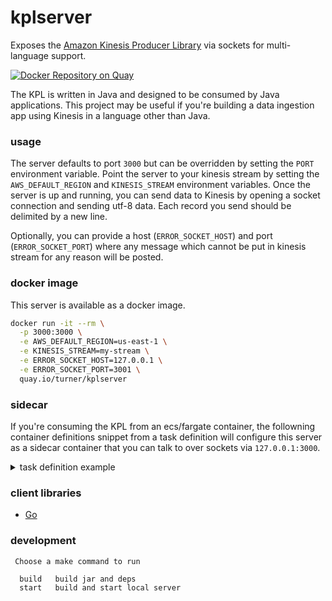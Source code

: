 # kplserver

Exposes the [Amazon Kinesis Producer Library](https://github.com/awslabs/amazon-kinesis-producer) via sockets for
multi-language support.

[![Docker Repository on Quay](https://quay.io/repository/turner/kplserver/status "Docker Repository on Quay")](https://quay.io/repository/turner/kplserver)

The KPL is written in Java and designed to be consumed by Java applications. This project may be useful if you're
building a data ingestion app using Kinesis in a language other than Java.

### usage

The server defaults to port `3000` but can be overridden by setting the `PORT` environment variable. Point the server to
your kinesis stream by setting the `AWS_DEFAULT_REGION` and `KINESIS_STREAM` environment variables. Once the server is
up and running, you can send data to Kinesis by opening a socket connection and sending utf-8 data. Each record you send
should be delimited by a new line.

Optionally, you can provide a host (`ERROR_SOCKET_HOST`) and port (`ERROR_SOCKET_PORT`) where any message which cannot
be put in kinesis stream for any reason will be posted.

### docker image

This server is available as a docker image.

```sh
docker run -it --rm \
  -p 3000:3000 \
  -e AWS_DEFAULT_REGION=us-east-1 \
  -e KINESIS_STREAM=my-stream \
  -e ERROR_SOCKET_HOST=127.0.0.1 \
  -e ERROR_SOCKET_PORT=3001 \
  quay.io/turner/kplserver
```

### sidecar

If you're consuming the KPL from an ecs/fargate container, the followning container definitions snippet from a task
definition will configure this server as a sidecar container that you can talk to over sockets via `127.0.0.1:3000`.

<details><summary>task definition example</summary>

```json
{
  "containerDefinitions": [
    {
      "name": "app",
      "image": "1234567890.dkr.ecr.us-east-1.amazonaws.com/my-service:0.1.0",
      "dependsOn": [
        {
          "containerName": "kpl",
          "condition": "START"
        }
      ]
    },
    {
      "name": "kpl",
      "image": "quay.io/turner/kplserver:0.1.0",
      "portMappings": [
        {
          "protocol": "tcp",
          "hostPort": 3000,
          "containerPort": 3000
        }
      ],
      "environment": [
        {
          "name": "KINESIS_STREAM",
          "value": "my-stream"
        },
        {
          "name": "PORT",
          "value": "3000"
        },
        {
          "name": "ERROR_SOCKET_HOST",
          "value": "127.0.0.1"
        },
        {
          "name": "ERROR_SOCKET_PORT",
          "value": "3001"
        }
      ]
    }
  ]
}
```

</details>

### client libraries

- [Go](https://github.com/turnerlabs/kplclientgo)

### development

```
 Choose a make command to run

  build   build jar and deps
  start   build and start local server
```
